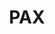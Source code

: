 ---
title: PAX
crosslinks:
- PaxPassExchange
- ffxiv
- PAXswag
- PAXChecker
- paxeast
- GameTrade
- wow
- ShadowBan
- MonsterHunter
- roosterteeth
- paxswag
- Megaman
- dndnext
- Seattle
- Pathfinder_RPG
- livven
- chumpydo
- 358137p
- TheCTeam
- RandomActsOfGaming
---